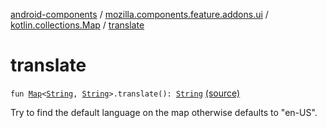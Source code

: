 [android-components](../../index.md) / [mozilla.components.feature.addons.ui](../index.md) / [kotlin.collections.Map](index.md) / [translate](./translate.md)

# translate

`fun `[`Map`](https://kotlinlang.org/api/latest/jvm/stdlib/kotlin.collections/-map/index.html)`<`[`String`](https://kotlinlang.org/api/latest/jvm/stdlib/kotlin/-string/index.html)`, `[`String`](https://kotlinlang.org/api/latest/jvm/stdlib/kotlin/-string/index.html)`>.translate(): `[`String`](https://kotlinlang.org/api/latest/jvm/stdlib/kotlin/-string/index.html) [(source)](https://github.com/mozilla-mobile/android-components/blob/master/components/feature/addons/src/main/java/mozilla/components/feature/addons/ui/Extensions.kt#L13)

Try to find the default language on the map otherwise defaults to "en-US".

